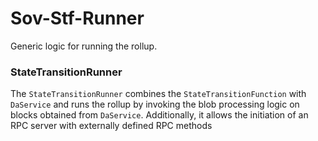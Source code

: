 # Sov-Stf-Runner

Generic logic for running the rollup.

### StateTransitionRunner

The `StateTransitionRunner` combines the `StateTransitionFunction` with `DaService` and runs the rollup by invoking the blob processing logic on blocks obtained from `DaService`. Additionally, it allows the initiation of an RPC server with externally defined RPC methods
